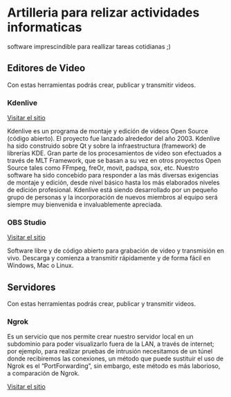 # Artilleria para relizar actividades informaticas
software imprescindible para reallizar tareas cotidianas ;)

## Editores de Video
Con estas herramientas podrás crear, publicar y transmitir videos.


### Kdenlive
[Visitar el sitio](https://kdenlive.org/es/)

Kdenlive es un programa de montaje y edición de videos Open Source (código abierto). El proyecto fue lanzado alrededor del año 2003. Kdenlive ha sido construido sobre Qt y sobre la infraestructura (framework) de librerías KDE. Gran parte de los procesamientos de video son efectuados a través de MLT Framework, que se basan a su vez en otros proyectos Open Source tales como FFmpeg, freOr, movit, padspa, sox, etc.
Nuestro software ha sido concebido para responder a las más diversas exigencias de montaje y edición, desde nivel básico hasta los más elaborados niveles de edición profesional.
Kdenlive está siendo desarrollado por un pequeño grupo de personas y la incorporación de nuevos miembros al equipo será siempre muy bienvenida e invaluablemente apreciada.

### OBS Studio
[Visitar el sitio](https://obsproject.com/es)

Software libre y de código abierto para grabación de video y transmisión en vivo.
Descarga y comienza a transmitir rápidamente y de forma fácil en Windows, Mac o Linux.


## Servidores
Con estas herramientas podrás crear, publicar y transmitir videos.

### Ngrok
Es un servicio que nos permite crear nuestro servidor local en un subdominio para poder visualizarlo fuera de la LAN, a través de internet; por ejemplo, para realizar pruebas de intrusión necesitamos de un túnel donde recibiremos las conexiones, un método que puede sustituir el uso de Ngrok es el “PortForwarding”, sin embargo, este método es más laborioso, a comparación de Ngrok.

[Visitar el sitio](https://ngrok.com/)
